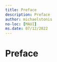 ```yaml
---
title: Preface
description: Preface
author: michaelstonis
no-loc: [MAUI]
ms.date: 07/12/2022
---
```


# Preface
